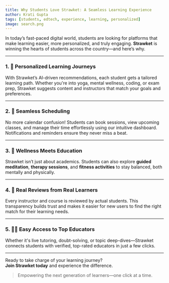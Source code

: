 ```yaml
---
title: Why Students Love Strawket: A Seamless Learning Experience
author: Krati Gupta
tags: [students, edtech, experience, learning, personalized]
image: search.png
---
```


In today’s fast-paced digital world, students are looking for platforms that make learning easier, more personalized, and truly engaging. **Strawket** is winning the hearts of students across the country—and here’s why.

---

### 1. 🎯 Personalized Learning Journeys

With Strawket’s AI-driven recommendations, each student gets a tailored learning path. Whether you're into yoga, mental wellness, coding, or exam prep, Strawket suggests content and instructors that match your goals and preferences.

---

### 2. 📅 Seamless Scheduling

No more calendar confusion! Students can book sessions, view upcoming classes, and manage their time effortlessly using our intuitive dashboard. Notifications and reminders ensure they never miss a beat.

---

### 3. 🧘 Wellness Meets Education

Strawket isn’t just about academics. Students can also explore **guided meditation**, **therapy sessions**, and **fitness activities** to stay balanced, both mentally and physically.

---

### 4. 💬 Real Reviews from Real Learners

Every instructor and course is reviewed by actual students. This transparency builds trust and makes it easier for new users to find the right match for their learning needs.

---

### 5. 🧑‍🏫 Easy Access to Top Educators

Whether it's live tutoring, doubt-solving, or topic deep-dives—Strawket connects students with verified, top-rated educators in just a few clicks.

---

Ready to take charge of your learning journey?  
**Join Strawket today** and experience the difference.

> Empowering the next generation of learners—one click at a time.
